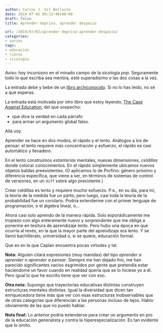 ```yaml
---
author: Carlos J. Gil Bellosta
date: 2019-07-02 09:13:48+00:00
draft: false
title: Aprender deprisa, aprender despacio

url: /2019/07/02/aprender-deprisa-aprender-despacio/
categories:
- varios
tags:
- educación
- libros
- sicología
---
```


Aviso: hoy incursiono en el minado campo de la sicología _pop_. Seguramente todo lo que escriba sea mentira, esté superadísimo o las dos cosas a la vez.

La entrada debe y bebe de un [libro archiconocido](https://en.wikipedia.org/wiki/Thinking,_Fast_and_Slow). Si no lo has leído, no sé a qué esperas.

La entrada está motivada por otro libro que estoy leyendo, [The Case Against Education](https://en.wikipedia.org/wiki/Bryan_Caplan#The_Case_Against_Education), del que sospecho:

* que dice la verdad en cada párrafo
* para armar un argumento global falso.

Allá voy.

Aprender se hace en dos modos, el rápido y el lento. Análogos a los de pensar: el lento requiere más concentración y esfuerzo, el rápido es casi automático y llevadero.

En el lento construimos _estanterías_ mentales, nuevas dimensiones, _celdillas_ donde colocar conocimientos. En el rápido simplemente ubicamos nuevos objetos baldas preexistentes. (O aplicamos lo de Porfirio: género próximo y diferencia específica, que viene a ser, en términos de sistemas de control de versiones, en un `diff` sobre algo prexistente.)

Crear celdillas es lento y requiere mucho esfuerzo. P.e., en su día, para mí, la teoría de la medida fue un parto; pero luego, casi toda la teoría de la probabilidad fue un corolario. Podría extenderme con el primer lenguaje de programación, o el álgebra lineal, o...

Ahora casi solo aprendo de la manera rápida. Solo esporádicamente me tropiezo con algo enteramente nuevo y _sorprendente_ que me obliga a ponerme en tesitura de aprendizaje lento. Pero hubo una época en que ocurría al revés, en la que la mayor parte del aprendizaje era lento. Y se llamó bachillerato, universidad o, si se quiere, educación formal.

Que es en la que Caplan encuentra pocas virtudes y tal.

**Nota:** Alguien citará expresiones (muy manidas) del tipo _aprender a aprender_ o _aprender a pensar_. Siempre me han dejado frío, me han parecido significantes vacíos esgrimidos por gente que pretendía estar haciéndome un favor cuando en realidad quería que se lo hiciese yo a él. Pero igual lo que he escrito tiene que ver con eso.

**Otra nota:** Supongo que trayectorias educativas distintas construyen estructuras mentales distintas. Igual la diversidad que dicen tan enriquecedora tiene más que ver con esas estructuras inobservables que de otras categorías que diferencian a las personas incluso de lejos. Hablo obviamente de las que no puedo hablar.

**Nota final:** Lo anterior podría extenderse para crear un argumento en pro de la educación generalista y contra la hiperespecialización. Es tan evidente que lo omito.